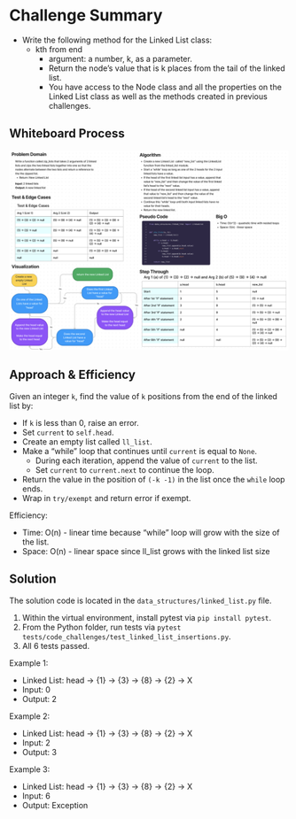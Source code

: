 # Challenge Summary

* Write the following method for the Linked List class:
  * kth from end
    * argument: a number, k, as a parameter.
    * Return the node’s value that is k places from the tail of the linked list.
    * You have access to the Node class and all the properties on the Linked List class as well as the methods created in previous challenges.

## Whiteboard Process

![White Board CC07](linked_list_zip.png)

## Approach & Efficiency

Given an integer `k`, find the value of `k` positions from the end of the linked list by:
* If `k` is less than 0, raise an error.
* Set `current` to `self.head`.
* Create an empty list called `ll_list`.
* Make a “while” loop that continues until `current` is equal to `None`.
  * During each iteration, append the value of `current` to the list.
  * Set `current` to `current.next` to continue the loop.
* Return the value in the position of `(-k -1)` in the list once the `while` loop ends.
* Wrap in `try/exempt` and return error if exempt.

Efficiency:
* Time: O(n) - linear time because “while” loop will grow with the size of the list.
* Space: O(n) - linear space since ll_list grows with the linked list size

## Solution

The solution code is located in the `data_structures/linked_list.py` file.

1. Within the virtual environment, install pytest via `pip install pytest`.
2. From the Python folder, run tests via `pytest tests/code_challenges/test_linked_list_insertions.py`.
3. All 6 tests passed.

Example 1:
* Linked List: head -> {1} -> {3} -> {8} -> {2} -> X
* Input: 0
* Output: 2

Example 2:
* Linked List: head -> {1} -> {3} -> {8} -> {2} -> X
* Input: 2
* Output: 3

Example 3:
* Linked List: head -> {1} -> {3} -> {8} -> {2} -> X
* Input: 6
* Output: Exception
